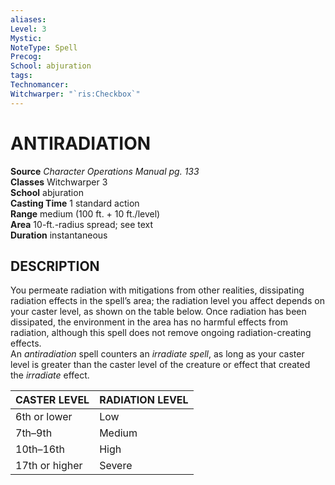 ```yaml
---
aliases: 
Level: 3
Mystic: 
NoteType: Spell
Precog: 
School: abjuration 
tags: 
Technomancer: 
Witchwarper: "`ris:Checkbox`"
---
```

# ANTIRADIATION

**Source** _Character Operations Manual pg. 133_  
**Classes** Witchwarper 3  
**School** abjuration  
**Casting Time** 1 standard action  
**Range** medium (100 ft. + 10 ft./level)  
**Area** 10-ft.-radius spread; see text  
**Duration** instantaneous  

## DESCRIPTION

You permeate radiation with mitigations from other realities, dissipating radiation effects in the spell’s area; the radiation level you affect depends on your caster level, as shown on the table below. Once radiation has been dissipated, the environment in the area has no harmful effects from radiation, although this spell does not remove ongoing radiation-creating effects.  
An _antiradiation_ spell counters an _irradiate spell_, as long as your caster level is greater than the caster level of the creature or effect that created the _irradiate_ effect.

| CASTER LEVEL   | RADIATION LEVEL |
|----------------|-----------------|
| 6th or lower   | Low             |
| 7th–9th        | Medium          |
| 10th–16th      | High            |
| 17th or higher | Severe          |
